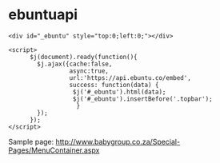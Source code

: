 # ebuntuapi

```
<div id="_ebuntu" style="top:0;left:0;"></div>

<script>
      $j(document).ready(function(){ 
        $j.ajax({cache:false, 
                 async:true, 
                 url:'https://api.ebuntu.co/embed', 
                 success: function(data) { 
                  $j('#_ebuntu').html(data);
                  $j('#_ebuntu').insertBefore('.topbar');
                   }
        }); 
      });
</script>
```
Sample page: http://www.babygroup.co.za/Special-Pages/MenuContainer.aspx
